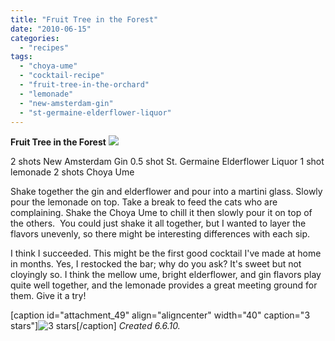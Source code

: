 ```yaml
---
title: "Fruit Tree in the Forest"
date: "2010-06-15"
categories: 
  - "recipes"
tags: 
  - "choya-ume"
  - "cocktail-recipe"
  - "fruit-tree-in-the-orchard"
  - "lemonade"
  - "new-amsterdam-gin"
  - "st-germaine-elderflower-liquor"
---
```


**Fruit Tree in the Forest** ![](http://www.thegourmez.com/gourmez/photos/fruittree.jpg)

2 shots New Amsterdam Gin 0.5 shot St. Germaine Elderflower Liquor 1 shot lemonade 2 shots Choya Ume

Shake together the gin and elderflower and pour into a martini glass. Slowly pour the lemonade on top. Take a break to feed the cats who are complaining. Shake the Choya Ume to chill it then slowly pour it on top of the others.  You could just shake it all together, but I wanted to layer the flavors unevenly, so there might be interesting differences with each sip.

I think I succeeded. This might be the first good cocktail I've made at home in months. Yes, I restocked the bar; why do you ask? It's sweet but not cloyingly so. I think the mellow ume, bright elderflower, and gin flavors play quite well together, and the lemonade provides a great meeting ground for them. Give it a try!

\[caption id="attachment\_49" align="aligncenter" width="40" caption="3 stars"\]![3 stars](http://s3.amazonaws.com/thegourmez-wpmedia/2009/02/rating_avocado1.gif "rating_avocado1")\[/caption\] _Created 6.6.10._
